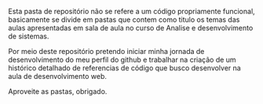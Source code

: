 Esta pasta de repositório não se refere a um código propriamente funcional, basicamente se divide em pastas que contem como titulo os temas das aulas apresentadas em sala de aula no curso de Analise e desenvolvimento de sistemas. 

Por meio deste repositório pretendo iniciar minha jornada de desenvolvimento do meu perfil do github e trabalhar na criação de um histórico detalhado de referencias de código que busco desenvolver na aula de desenvolvimento web.

Aproveite as pastas, obrigado.